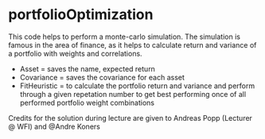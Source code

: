 # portfolioOptimization
This code helps to perform a monte-carlo simulation. The simulation is famous in the area of finance, as it helps to calculate return and variance of a portfolio with weights and correlations.
+ Asset = saves the name, expected return
+ Covariance = saves the covariance for each asset
+ FitHeuristic = to calculate the portfolio return and variance and perform through a given repetation number to get best performing once of all performed portfolio weight combinations

Credits for the solution during lecture are given to Andreas Popp (Lecturer @ WFI) and @Andre Koners
